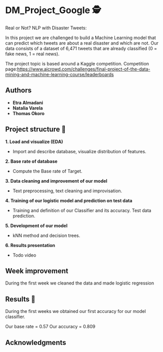 # DM_Project_Google 🕵️

Real or Not? NLP with Disaster Tweets: 

In this project we are challenged to build a Machine Learning model that can predict which tweets are about a real disaster and which are not. 
Our data consists of a dataset of 6,471 tweets that are already classified (0 = fake news, 1 = real news).

The project topic is based around a Kaggle competition. Competition page:https://www.aicrowd.com/challenges/final-project-of-the-data-mining-and-machine-learning-course/leaderboards




## Authors

* **Etra Almadani** 
* **Natalia Varela**
* **Thomas Okoro**


## Project structure 🚀


**1. Load and visualize (EDA)**

- Import and describe database, visualize distribution of features.

**2. Base rate of database**

- Compute the Base rate of Target.

**3. Data cleaning and improvement of our model**

- Text preprocessing, text cleaning and improvisation.

**4. Training of our logistic model and prediction on test data**

- Training and definition of our Classifier and its accuracy. Test data prediction.

**5. Development of our model**

- kNN method and decision trees.

**6. Results presentation**

- Todo video 

## Week improvement

During the first week we cleaned the data and made logistic regression


## Results 🥇

During the first weeks we obtained our first accuracy for our model classifier.

Our base rate = 0.57
Our accuracy = 0.809


## Acknowledgments

